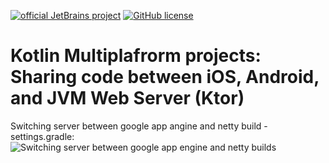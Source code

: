 [![official JetBrains project](https://jb.gg/badges/official.svg)](https://confluence.jetbrains.com/display/ALL/JetBrains+on+GitHub)
[![GitHub license](https://img.shields.io/badge/license-Apache%20License%202.0-blue.svg?style=flat)](https://www.apache.org/licenses/LICENSE-2.0)

# Kotlin Multiplafrorm projects: Sharing code between iOS, Android, and JVM Web Server (Ktor)

Switching server between google app angine and netty build - settings.gradle:
![Switching server between google app engine and netty builds](https://github.com/dmitrish/kinsight-multiplatform/blob/master/settings.png)


